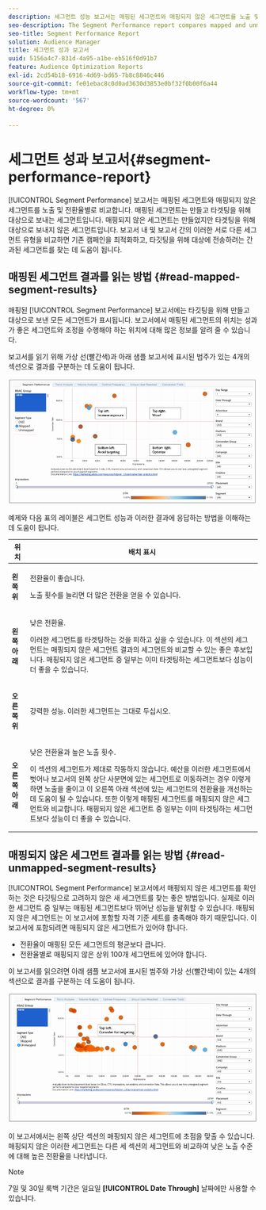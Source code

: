 ```yaml
---
description: 세그먼트 성능 보고서는 매핑된 세그먼트와 매핑되지 않은 세그먼트를 노출 및 전환율별로 비교합니다. 매핑된 세그먼트는 만들고 타겟팅을 위해 대상으로 보내는 세그먼트입니다. 매핑되지 않은 세그먼트는 만들었지만 타겟팅을 위해 대상으로 보내지 않은 세그먼트입니다. 보고서 내 및 보고서 간의 이러한 서로 다른 세그먼트 유형을 비교하면 기존 캠페인을 최적화하고, 타깃팅을 위해 대상에 전송하려는 간과된 세그먼트를 찾는 데 도움이 됩니다.
seo-description: The Segment Performance report compares mapped and unmapped segments by impressions and conversion rates. A mapped segment is a segment you create and send to a destination for targeting. An unmapped segment is a segment that you've created but have not sent to a destination for targeting. Comparing these different segment types within and between reports helps you optimize existing campaigns and find overlooked segments that you may want to send to a destination for targeting.
seo-title: Segment Performance Report
solution: Audience Manager
title: 세그먼트 성과 보고서
uuid: 5156a4c7-831d-4a95-a1be-eb516f0d91b7
feature: Audience Optimization Reports
exl-id: 2cd54b18-6916-4d69-bd65-7b8c8846c446
source-git-commit: fe01ebac8c0d0ad3630d3853e0bf32f0b00f6a44
workflow-type: tm+mt
source-wordcount: '567'
ht-degree: 0%

---
```


# 세그먼트 성과 보고서{#segment-performance-report}

[!UICONTROL Segment Performance] 보고서는 매핑된 세그먼트와 매핑되지 않은 세그먼트를 노출 및 전환율별로 비교합니다. 매핑된 세그먼트는 만들고 타겟팅을 위해 대상으로 보내는 세그먼트입니다. 매핑되지 않은 세그먼트는 만들었지만 타겟팅을 위해 대상으로 보내지 않은 세그먼트입니다. 보고서 내 및 보고서 간의 이러한 서로 다른 세그먼트 유형을 비교하면 기존 캠페인을 최적화하고, 타깃팅을 위해 대상에 전송하려는 간과된 세그먼트를 찾는 데 도움이 됩니다.

## 매핑된 세그먼트 결과를 읽는 방법 {#read-mapped-segment-results}

매핑된 [!UICONTROL Segment Performance] 보고서에는 타깃팅을 위해 만들고 대상으로 보낸 모든 세그먼트가 표시됩니다. 보고서에서 매핑된 세그먼트의 위치는 성과가 좋은 세그먼트와 조정을 수행해야 하는 위치에 대해 많은 정보를 알려 줄 수 있습니다.

보고서를 읽기 위해 가상 선(빨간색)과 아래 샘플 보고서에 표시된 범주가 있는 4개의 섹션으로 결과를 구분하는 데 도움이 됩니다.

![](assets/mapped-segment-performance.png)

예제와 다음 표의 레이블은 세그먼트 성능과 이러한 결과에 응답하는 방법을 이해하는 데 도움이 됩니다.

<table id="table_A29253B30DFA4CD7B3B7C320DE0BDEA4"> 
 <thead> 
  <tr> 
   <th colname="col1" class="entry"> 위치 </th> 
   <th colname="col2" class="entry"> 배치 표시 </th> 
  </tr> 
 </thead>
 <tbody> 
  <tr> 
   <td colname="col1"> <p> <b>왼쪽 위</b> </p> </td> 
   <td colname="col2"> <p>전환율이 좋습니다. </p> <p>노출 횟수를 늘리면 더 많은 전환을 얻을 수 있습니다. </p> </td> 
  </tr> 
  <tr> 
   <td colname="col1"> <p> <b>왼쪽 아래</b> </p> </td> 
   <td colname="col2"> <p>낮은 전환율. </p> <p>이러한 세그먼트를 타겟팅하는 것을 피하고 싶을 수 있습니다. 이 섹션의 세그먼트는 매핑되지 않은 세그먼트 결과의 세그먼트와 비교할 수 있는 좋은 후보입니다. 매핑되지 않은 세그먼트 중 일부는 이미 타겟팅하는 세그먼트보다 성능이 더 좋을 수 있습니다. </p> </td> 
  </tr> 
  <tr> 
   <td colname="col1"> <p> <b>오른쪽 위</b> </p> </td> 
   <td colname="col2"> <p>강력한 성능. 이러한 세그먼트는 그대로 두십시오. </p> </td> 
  </tr> 
  <tr> 
   <td colname="col1"> <p> <b>오른쪽 아래</b> </p> </td> 
   <td colname="col2"> <p>낮은 전환율과 높은 노출 횟수. </p> <p>이 섹션의 세그먼트가 제대로 작동하지 않습니다. 예산을 이러한 세그먼트에서 벗어나 보고서의 왼쪽 상단 사분면에 있는 세그먼트로 이동하려는 경우 이렇게 하면 노출을 줄이고 이 오른쪽 아래 섹션에 있는 세그먼트의 전환율을 개선하는 데 도움이 될 수 있습니다. 또한 이렇게 매핑된 세그먼트를 매핑되지 않은 세그먼트와 비교합니다. 매핑되지 않은 세그먼트 중 일부는 이미 타겟팅하는 세그먼트보다 성능이 더 좋을 수 있습니다. </p> </td> 
  </tr> 
 </tbody> 
</table>

## 매핑되지 않은 세그먼트 결과를 읽는 방법 {#read-unmapped-segment-results}

[!UICONTROL Segment Performance] 보고서에서 매핑되지 않은 세그먼트를 확인하는 것은 타깃팅으로 고려하지 않은 새 세그먼트를 찾는 좋은 방법입니다. 실제로 이러한 세그먼트 중 일부는 매핑된 세그먼트보다 뛰어난 성능을 발휘할 수 있습니다. 매핑되지 않은 세그먼트는 이 보고서에 포함할 자격 기준 세트를 충족해야 하기 때문입니다. 이 보고서에 포함되려면 매핑되지 않은 세그먼트가 있어야 합니다.

* 전환율이 매핑된 모든 세그먼트의 평균보다 큽니다.
* 전환율별로 매핑되지 않은 상위 100개 세그먼트에 있어야 합니다.

이 보고서를 읽으려면 아래 샘플 보고서에 표시된 범주와 가상 선(빨간색)이 있는 4개의 섹션으로 결과를 구분하는 데 도움이 됩니다.

![](assets/unmapped-segment-performance.png)

이 보고서에서는 왼쪽 상단 섹션의 매핑되지 않은 세그먼트에 초점을 맞출 수 있습니다. 매핑되지 않은 이러한 세그먼트는 다른 세 섹션의 세그먼트와 비교하여 낮은 노출 수준에 대해 높은 전환율을 나타냅니다.

>[!NOTE]
>
>7일 및 30일 룩백 기간은 일요일 **[!UICONTROL Date Through]** 날짜에만 사용할 수 있습니다.
